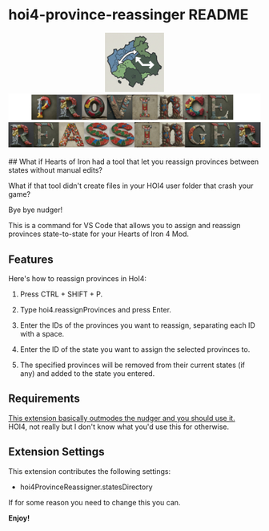 # hoi4-province-reassinger README

<p align="center">
  
  <img src="https://github.com/pelmeniboiler/hoi4-province-reassinger/blob/master/icon.png" alt="Beautiful AI Generated Image" width="118" height="118">
   <img src="https://github.com/pelmeniboiler/hoi4-province-reassinger/blob/master/banner.png" alt="Beautiful AI Generated Image" >
</p>
## What if Hearts of Iron had a tool that let you reassign provinces between states without manual edits?

What if that tool didn't create files in your HOI4 user folder that crash your game?

Bye bye nudger!

This is a command for VS Code that allows you to assign and reassign provinces state-to-state for your Hearts of Iron 4 Mod.

## Features

Here's how to reassign provinces in HoI4:

1. Press CTRL + SHIFT + P.

2. Type hoi4.reassignProvinces and press Enter.

3. Enter the IDs of the provinces you want to reassign, separating each ID with a space.

4. Enter the ID of the state you want to assign the selected provinces to.

5. The specified provinces will be removed from their current states (if any) and added to the state you entered.

## Requirements

[This extension basically outmodes the nudger and you should use it.](https://github.com/herbix/hoi4modutilities/tree/master)
<br>HOI4, not really but I don't know what you'd use this for otherwise.

## Extension Settings


This extension contributes the following settings:

* hoi4ProvinceReassigner.statesDirectory

If for some reason you need to change this you can.

**Enjoy!**
